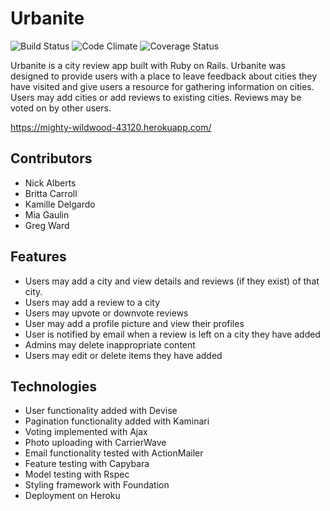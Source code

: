 # Urbanite
![Build Status](https://codeship.com/projects/f9427670-dcb9-0133-7a9d-767c373684f4/status?branch=master)
![Code Climate](https://codeclimate.com/github/nwalberts/urbanite.png)
![Coverage Status](https://coveralls.io/repos/nwalberts/urbanite/badge.png)

Urbanite is a city review app built with Ruby on Rails. Urbanite was designed to provide users with a place to leave feedback about cities they have visited and give users a resource for gathering information on cities. Users may add cities or add reviews to existing cities. Reviews may be voted on by other users. 

https://mighty-wildwood-43120.herokuapp.com/

## Contributors
* Nick Alberts
* Britta Carroll
* Kamille Delgardo
* Mia Gaulin
* Greg Ward

## Features
* Users may add a city and view details and reviews (if they exist) of that city.
* Users may add a review to a city
* Users may upvote or downvote reviews
* User may add a profile picture and view their profiles
* User is notified by email when a review is left on a city they have added
* Admins may delete inappropriate content
* Users may edit or delete items they have added


## Technologies
* User functionality added with Devise
* Pagination functionality added with Kaminari
* Voting implemented with Ajax
* Photo uploading with CarrierWave
* Email functionality tested with ActionMailer
* Feature testing with Capybara
* Model testing with Rspec
* Styling framework with Foundation
* Deployment on Heroku
